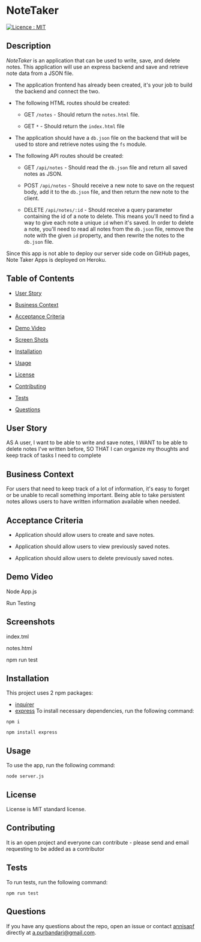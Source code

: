 # NoteTaker

[![Licence : MIT](https://img.shields.io/badge/Licence-MIT-magenta.svg)](https://opensource.org/licences/MIT)
    
## Description
    
*NoteTaker* is an application that can be used to write, save, and delete notes. This application will use an express backend and save and retrieve note data from a JSON file.

* The application frontend has already been created, it's your job to build the backend and connect the two.

* The following HTML routes should be created:

  * GET `/notes` - Should return the `notes.html` file.

  * GET `*` - Should return the `index.html` file

* The application should have a `db.json` file on the backend that will be used to store and retrieve notes using the `fs` module.

* The following API routes should be created:

  * GET `/api/notes` - Should read the `db.json` file and return all saved notes as JSON.

  * POST `/api/notes` - Should receive a new note to save on the request body, add it to the `db.json` file, and then return the new note to the client.

  * DELETE `/api/notes/:id` - Should receive a query parameter containing the id of a note to delete. This means you'll need to find a way to give each note a unique `id` when it's saved. In order to delete a note, you'll need to read all notes from the `db.json` file, remove the note with the given `id` property, and then rewrite the notes to the `db.json` file.

Since this app is not able to deploy our server side code on GitHub pages, Note Taker Apps is deployed on Heroku.

    
## Table of Contents 

* [User Story](#userstory)

* [Business Context](#businesscontext)

* [Acceptance Criteria](#acceptancecriteria)

* [Demo Video](#demovideo)

* [Screen Shots](#screenshots)
    
* [Installation](#installation)
    
* [Usage](#usage)
    
* [License](#license)
    
* [Contributing](#contributing)
    
* [Tests](#tests)
    
* [Questions](#questions)

## User Story

AS A user, I want to be able to write and save notes, I WANT to be able to delete notes I've written before, SO THAT I can organize my thoughts and keep track of tasks I need to complete

## Business Context

For users that need to keep track of a lot of information, it's easy to forget or be unable to recall something important. Being able to take persistent notes allows users to have written information available when needed.

## Acceptance Criteria

* Application should allow users to create and save notes.

* Application should allow users to view previously saved notes.

* Application should allow users to delete previously saved notes.

## Demo Video

Node App.js


Run Testing    


## Screenshots

index.tml

notes.html 

npm run test

   
## Installation
    
This project uses 2 npm packages: 
* [inquirer](https://www.npmjs.com/package/inquirer)
* [express](https://www.npmjs.com/package/express)
To install necessary dependencies, run the following command:
    
```
npm i
```

```
npm install express
```
    
## Usage
    
To use the app, run the following command:
    
```
node server.js
```

    
## License
License is MIT standard license.
        
## Contributing
    
It is an open project and everyone can contribute - please send and email requesting to be added as a contributor

    
## Tests
    
To run tests, run the following command:
    
```
npm run test
```
    
## Questions
    
If you have any questions about the repo, open an issue or contact [annisapf](https://github.com/annisapf/) directly at a.purbandari@gmail.com.